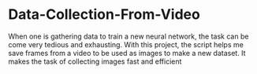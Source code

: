 # Data-Collection-From-Video
When one is gathering data to train a new neural network, the task can be come very tedious and exhausting. With this project, the script helps me save frames from a video to be used as images to make a new dataset. It makes the task of collecting images fast and efficient

